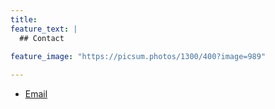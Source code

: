 ```yaml
---
title: 
feature_text: |
  ## Contact
   
feature_image: "https://picsum.photos/1300/400?image=989"

---
```


- [Email](mailto:%6B%72%69%73%68%61%73%68%6F%6B%30%33%40%67%6D%61%69%6C%2E%63%6F%6D)
